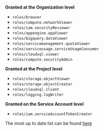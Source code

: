 **Granted at the Organization level**

 * `roles/browser`
 * `roles/compute.networkViewer`
 * `roles/iam.securityReviewer`
 * `roles/appengine.appViewer`
 * `roles/bigquery.dataViewer`
 * `roles/servicemanagement.quotaViewer`
 * `roles/serviceusage.serviceUsageConsumer`
 * `roles/cloudsql.viewer`
 * `roles/compute.securityAdmin`

**Granted at the Project level**

 * `roles/storage.objectViewer`
 * `roles/storage.objectCreator`
 * `roles/cloudsql.client`
 * `roles/logging.logWriter`
 
 **Granted on the Service Account level**
 
 * `roles/iam.serviceAccountTokenCreator`
 
The most up to date list can be found
[here](https://github.com/GoogleCloudPlatform/forseti-security/master/install/gcp/installer/util/constants.pyL88)
